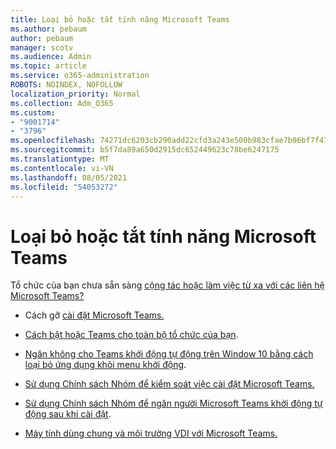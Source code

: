 ```yaml
---
title: Loại bỏ hoặc tắt tính năng Microsoft Teams
ms.author: pebaum
author: pebaum
manager: scotv
ms.audience: Admin
ms.topic: article
ms.service: o365-administration
ROBOTS: NOINDEX, NOFOLLOW
localization_priority: Normal
ms.collection: Adm_O365
ms.custom:
- "9001714"
- "3796"
ms.openlocfilehash: 74271dc6203cb290add22cfd3a243e500b983cfae7b06bf7f47e892b868ff4e7
ms.sourcegitcommit: b5f7da89a650d2915dc652449623c78be6247175
ms.translationtype: MT
ms.contentlocale: vi-VN
ms.lasthandoff: 08/05/2021
ms.locfileid: "54053272"
---
```

# <a name="remove-or-turn-off-microsoft-teams"></a>Loại bỏ hoặc tắt tính năng Microsoft Teams

Tổ chức của bạn chưa sẵn sàng [cộng tác hoặc làm việc từ xa với các liên hệ Microsoft Teams?](https://products.office.com/microsoft-teams/group-chat-software?&OCID=AID2000955_SEM_WiLWtgAAAKcGoHNG:20200305184100:s&msclkid=cbe12a5675e41135662d7437325dbd9a&ef_id=WiLWtgAAAKcGoHNG:20200305184100:s)

- Cách gỡ [cài đặt Microsoft Teams.](https://support.office.com/article/Uninstall-Microsoft-Teams-3b159754-3c26-4952-abe7-57d27f5f4c81)

- [Cách bật hoặc Teams cho toàn bộ tổ chức của bạn](https://docs.microsoft.com/MicrosoftTeams/office-365-set-up).

- [Ngăn không cho Teams khởi động tự động trên Window 10 bằng cách loại bỏ ứng dụng khỏi menu khởi động](https://support.microsoft.com/help/4026268/windows-10-change-startup-apps).

- [Sử dụng Chính sách Nhóm để kiểm soát việc cài đặt Microsoft Teams.](https://docs.microsoft.com/deployoffice/teams-install#use-group-policy-to-control-the-installation-of-microsoft-teams)

- [Sử dụng Chính sách Nhóm để ngăn người Microsoft Teams khởi động tự động sau khi cài đặt](https://docs.microsoft.com/deployoffice/teams-install#use-group-policy-to-prevent-microsoft-teams-from-starting-automatically-after-installation).

- [Máy tính dùng chung và môi trường VDI với Microsoft Teams.](https://docs.microsoft.com/deployoffice/teams-install#shared-computer-and-vdi-environments-with-microsoft-teams)
